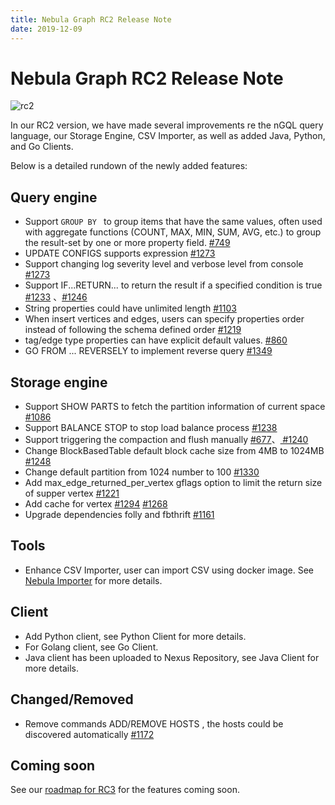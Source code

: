 ```yaml
---
title: Nebula Graph RC2 Release Note
date: 2019-12-09
---
```


# Nebula Graph RC2 Release Note


![rc2](https://user-images.githubusercontent.com/56643819/72578859-51099b00-3912-11ea-8435-3f4d412d004e.png)

In our RC2 version, we have made several improvements re the nGQL query language, our Storage Engine, CSV Importer, as well as added Java, Python, and Go Clients.

Below is a detailed rundown of the newly added features:

## Query engine

- Support `GROUP BY ` to group items that have the same values, often used with aggregate functions (COUNT, MAX, MIN, SUM, AVG, etc.) to group the result-set by one or more property field. [#749](https://github.com/vesoft-inc/nebula/issues/749)
- UPDATE CONFIGS supports expression  [#1273](https://github.com/vesoft-inc/nebula/issues/1273)
- Support changing log severity level and verbose level from console  [#1273](https://github.com/vesoft-inc/nebula/issues/1273)
- Support IF...RETURN... to return the result if a specified condition is true [#1233](https://github.com/vesoft-inc/nebula/issues/1233) 、[#1246](https://github.com/vesoft-inc/nebula/issues/1246)
- String properties could have unlimited length  [#1103](https://github.com/vesoft-inc/nebula/issues/1103)
- When insert vertices and edges, users can specify properties order instead of following the schema defined order [#1219](https://github.com/vesoft-inc/nebula/issues/1219)
- tag/edge type properties can have explicit default values.  [#860](https://github.com/vesoft-inc/nebula/issues/860)
- GO FROM ... REVERSELY to implement reverse query [#1349](https://github.com/vesoft-inc/nebula/issues/1349)

## Storage engine

- Support SHOW PARTS to fetch the partition information of current space [#1086](https://github.com/vesoft-inc/nebula/issues/1086)
- Support BALANCE STOP to stop load balance process [#1238](https://github.com/vesoft-inc/nebula/issues/1238)
- Support triggering the compaction and flush manually [#677](https://github.com/vesoft-inc/nebula/issues/677)、[ #1240](https://github.com/vesoft-inc/nebula/issues/1240)
- Change BlockBasedTable default block cache size from 4MB to 1024MB  [#1248](https://github.com/vesoft-inc/nebula/issues/1248)
- Change default partition from 1024 number to 100 [#1330](https://github.com/vesoft-inc/nebula/issues/1330)
- Add max_edge_returned_per_vertex gflags option to limit the return size of supper vertex [#1221](https://github.com/vesoft-inc/nebula/issues/1221)
- Add cache for vertex [ #1294](https://github.com/vesoft-inc/nebula/issues/1294) [#1268](https://github.com/vesoft-inc/nebula/issues/1268)
- Upgrade dependencies folly and fbthrift [#1161](https://github.com/vesoft-inc/nebula/issues/1161)

## Tools

- Enhance CSV Importer, user can import CSV using docker image. See [Nebula Importer]((https://github.com/vesoft-inc/nebula-importer)) for more details.

## Client

- Add Python client, see Python Client for more details.
- For Golang client, see Go Client.
- Java client has been uploaded to Nexus Repository, see Java Client for more details.

## Changed/Removed

- Remove commands ADD/REMOVE HOSTS , the hosts could be discovered automatically [#1172](https://github.com/vesoft-inc/nebula/issues/1172)

## Coming soon

See our [roadmap for RC3](https://github.com/vesoft-inc/nebula/wiki/Nebula-Graph-Roadmap-RC3) for the features coming soon.
